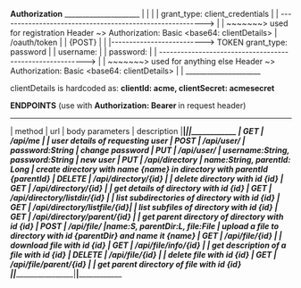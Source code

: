 ****Authorization****
                                                           _____________________
                                                           |                   |
                                                           |                   |
grant_type: client_credentials                             |                   |
---------------------------------------------------------> |                   |  ~~~~~~~> used for registration
Header ~> Authorization: Basic <base64: clientDetails>     |   /oauth/token    |
                                                           |       {POST}      |
                                                           |                   |--------------------------> TOKEN
grant_type: password                                       |                   |
username:<username>                                        |                   |
password:<password>                                        |                   |
---------------------------------------------------------> |                   |  ~~~~~~~> used for anything else
Header ~> Authorization: Basic <base64: clientDetails>     |                   |
                                                           _____________________

clientDetails is hardcoded as: **clientId: acme, clientSecret: acmesecret**

****ENDPOINTS****
(use with
    **Authorization: Bearer <token>**
         in request header)

_________________________________________________________________________________________________________________________
| method |          url                |        body parameters           | description
|________|_____________________________|__________________________________|______________________________________________
| GET    | /api/me                     |                                  | user details of requesting user
| POST   | /api/user/                  | password:String                  | change password
| PUT    | /api/user/                  | username:String, password:String | new user
| PUT    | /api/directory              | name:String, parentId: Long      | create directory with name {name} in directory with parentId {parentId}
| DELETE | /api/directory/{id}         |                                  | delete directory with id {id}
| GET    | /api/directory/{id}         |                                  | get details of directory with id {id}
| GET    | /api/directory/listdir/{id} |                                  | list subdirectories of directory with id {id}
| GET    | /api/directory/listfile/{id}|                                  | list subfiles of directory with id {id} 
| GET    | /api/directory/parent/{id}  |                                  | get parent directory of directory with id {id}
| POST   | /api/file/                  |name:S, parentDir:L, file:File    | upload a file to directory with id {parentDir} and name it {name} 
| GET    | /api/file/{id}              |                                  | download file with id {id}
| GET    | /api/file/info/{id}         |                                  | get description of a file with id {id}
| DELETE | /api/file/{id}              |                                  | delete file with id {id}
| GET    | /api/file/parent/{id}       |                                  | get parent directory of file with id {id}
|________|_____________________________|__________________________________|______________________________________________
